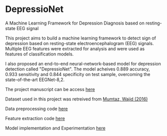 # DepressioNet
A Machine Learning Framework for Depression Diagnosis based on resting-state EEG signal

This project aims to build a machine learning framework to detect sign of depression based on resting-state electroencephalogram (EEG) signals. Multiple EEG features were extracted for analysis and were used as features of classification models. 

I also proposed an end-to-end neural-network-based model for depression detection called "DepressioNet". The model acheives 0.889 accuracy, 0.933 sensitivity and 0.844 specificity on test sample, overcoming the state-of-the-art EEGNet-8,2.

The project manuscript can be access [here](https://github.com/Airin2006/DepressioNet/blob/main/EEG_project_manuscript.pdf)

Dataset used in this project was retreived from [Mumtaz, Wajid (2016)](https://doi.org/10.6084/m9.figshare.4244171.v2)

Data preprocessing code [here](https://github.com/Airin2006/DepressioNet/blob/main/eeg_preprocessing.ipynb)

Feature extraction code [here](https://github.com/Airin2006/DepressioNet/blob/main/EEG_depression_feature_extraction.ipynb)

Model implementation and Experimentation [here](https://github.com/Airin2006/DepressioNet/blob/main/EEG_depression_experiments.ipynb)

